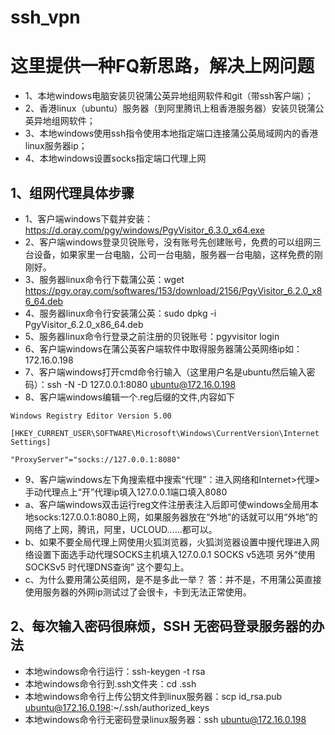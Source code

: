 # ssh_vpn
# 这里提供一种FQ新思路，解决上网问题
- 1、本地windows电脑安装贝锐蒲公英异地组网软件和git（带ssh客户端）；
- 2、香港linux（ubuntu）服务器（到阿里腾讯上租香港服务器）安装贝锐蒲公英异地组网软件；
- 3、本地windows使用ssh指令使用本地指定端口连接蒲公英局域网内的香港linux服务器ip；
- 4、本地windows设置socks指定端口代理上网
## 1、组网代理具体步骤
- 1、客户端windows下载并安装：https://d.oray.com/pgy/windows/PgyVisitor_6.3.0_x64.exe
- 2、客户端windows登录贝锐账号，没有账号先创建账号，免费的可以组网三台设备，如果家里一台电脑，公司一台电脑，服务器一台电脑，这样免费的刚刚好。
- 3、服务器linux命令行下载蒲公英：wget https://pgy.oray.com/softwares/153/download/2156/PgyVisitor_6.2.0_x86_64.deb
- 4、服务器linux命令行安装蒲公英：sudo dpkg -i PgyVisitor_6.2.0_x86_64.deb 
- 5、服务器linux命令行登录之前注册的贝锐账号：pgyvisitor login
- 6、客户端windows在蒲公英客户端软件中取得服务器蒲公英网络ip如：172.16.0.198
- 7、客户端windows打开cmd命令行输入（这里用户名是ubuntu然后输入密码）：ssh -N -D 127.0.0.1:8080 ubuntu@172.16.0.198
- 8、客户端windows编辑一个.reg后缀的文件,内容如下
```
Windows Registry Editor Version 5.00

[HKEY_CURRENT_USER\SOFTWARE\Microsoft\Windows\CurrentVersion\Internet Settings]

"ProxyServer"="socks://127.0.0.1:8080"
```
- 9、客户端windows左下角搜索框中搜索“代理”：进入网络和Internet>代理>手动代理点上“开”代理ip填入127.0.0.1端口填入8080
- a、客户端windows双击运行reg文件注册表注入后即可使windows全局用本地socks:127.0.0.1:8080上网，如果服务器放在“外地”的话就可以用“外地”的网络了上网，腾讯，阿里，UCLOUD......都可以。
- b、如果不要全局代理上网使用火狐浏览器，火狐浏览器设置中搜代理进入网络设置下面选手动代理SOCKS主机填入127.0.0.1 SOCKS v5选项 另外“使用SOCKSv5 时代理DNS查询” 这个要勾上。
- c、为什么要用蒲公英组网，是不是多此一举？ 答：并不是，不用蒲公英直接使用服务器的外网ip测试过了会很卡，卡到无法正常使用。
  
## 2、每次输入密码很麻烦，SSH 无密码登录服务器的办法
- 本地windows命令行运行：ssh-keygen -t rsa
- 本地windows命令行到.ssh文件夹：cd .ssh
- 本地windows命令行上传公钥文件到linux服务器：scp id_rsa.pub ubuntu@172.16.0.198:~/.ssh/authorized_keys
- 本地windows命令行无密码登录linux服务器：ssh ubuntu@172.16.0.198
